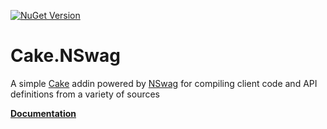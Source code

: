 [![NuGet Version](https://img.shields.io/nuget/v/Cake.NSwag.svg)](https://www.nuget.org/packages/Cake.NSwag)

# Cake.NSwag
A simple [Cake](https://github.com/cake-build/cake) addin powered by [NSwag](http://nswag.org) for compiling client code and API definitions from a variety of sources

**[Documentation](https://agc93.github.io/Cake.NSwag/doc/intro.html)**
